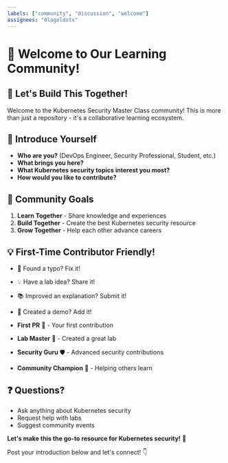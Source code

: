 ```yaml
---
labels: ["community", "discussion", "welcome"]
assignees: "Olagoldstx"
---
```


# 🎉 Welcome to Our Learning Community!

## 🤝 Let's Build This Together!

Welcome to the Kubernetes Security Master Class community! This is more than just a repository - it's a collaborative learning ecosystem.

## 👥 Introduce Yourself
- **Who are you?** (DevOps Engineer, Security Professional, Student, etc.)
- **What brings you here?** 
- **What Kubernetes security topics interest you most?**
- **How would you like to contribute?**

## 🎯 Community Goals
1. **Learn Together** - Share knowledge and experiences
2. **Build Together** - Create the best Kubernetes security resource
3. **Grow Together** - Help each other advance careers

## 💡 First-Time Contributor Friendly!
- 🐛 Found a typo? Fix it!
- 💡 Have a lab idea? Share it!
- 📚 Improved an explanation? Submit it!
- 🎥 Created a demo? Add it!

- **First PR** 🥇 - Your first contribution
- **Lab Master** 🔧 - Created a great lab
- **Security Guru** 🛡️ - Advanced security contributions
- **Community Champion** 🌟 - Helping others learn

## ❓ Questions?
- Ask anything about Kubernetes security
- Request help with labs
- Suggest community events

**Let's make this the go-to resource for Kubernetes security!** 🚀

Post your introduction below and let's connect! 👇
